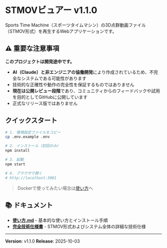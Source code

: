 # STMOVビュアー v1.1.0

Sports Time Machine（スポーツタイムマシン）の3D点群動画ファイル（STMOV形式）を再生するWebアプリケーションです。

## ⚠️ 重要な注意事項

**このプロジェクトは開発途中です。**

- **AI（Claude）と非エンジニアの協働開発**により作成されているため、不完全なシステムである可能性があります
- 技術的な正確性や動作の完全性を保証するものではありません
- **現在は公開レビュー段階**であり、コミュニティからのフィードバックや試用を目的としてGitHubに公開しています
- 正式なリリース版ではありません

## クイックスタート

```bash
# 1. 環境設定ファイルをコピー
cp .env.example .env

# 2. インストール（初回のみ）
npm install

# 3. 起動
npm start

# 4. ブラウザで開く
# http://localhost:3001
```

> Dockerで使ってみたい場合は[使い方](./使い方.md)へ

## 📚 ドキュメント

- **[使い方.md](./使い方.md)** - 基本的な使い方とインストール手順
- **[完全技術仕様書](./STMOV_COMPLETE_REFERENCE_20251009.md)** - STMOV形式およびシステム全体の詳細な技術仕様

---

**Version**: v1.1.0
**Release**: 2025-10-03
